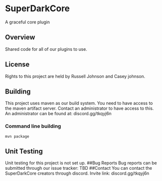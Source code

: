 # SuperDarkCore
A graceful core plugin
## Overview
Shared code for all of our plugins to use.
## License
Rights to this project are held by Russell Johnson and Casey johnson.
## Building
This project uses maven as our build system.
You need to have access to the maven artifact server. Contact an administrator to have access to this. An administrator can be found at:
discord.gg/tkqyj6n
### Command line building
```shell script
mvn package
```
## Unit Testing
Unit testing for this project is not set up.
##Bug Reports
Bug reports can be submitted through our issue tracker: TBD
##Contact
You can contact the SuperDarkCore creators through discord.
Invite link: discord.gg/tkqyj6n
